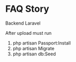 # FAQ Story

Backend Laravel

After upload must run

1. php artisan Passport:Install
2. php artisan Migrate
3. php artisan db:Seed

 